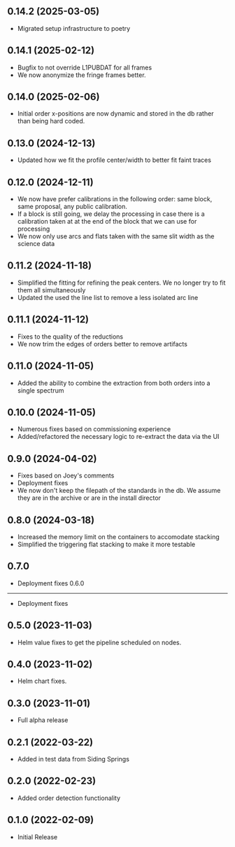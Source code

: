 0.14.2 (2025-03-05)
-------------------
- Migrated setup infrastructure to poetry

0.14.1 (2025-02-12)
-------------------
- Bugfix to not override L1PUBDAT for all frames
- We now anonymize the fringe frames better.

0.14.0 (2025-02-06)
-------------------
- Initial order x-positions are now dynamic and stored in the db rather
  than being hard coded.

0.13.0 (2024-12-13)
-------------------
- Updated how we fit the profile center/width to better fit faint traces

0.12.0 (2024-12-11)
-------------------
- We now have prefer calibrations in the following order: same block, same proposal, any public calibration.
- If a block is still going, we delay the processing in case there is a calibration taken at
  at the end of the block that we can use for processing
- We now only use arcs and flats taken with the same slit width as the science data

0.11.2 (2024-11-18)
-------------------
- Simplified the fitting for refining the peak centers. We no longer try to fit them all simultaneously
- Updated the used the line list to remove a less isolated arc line

0.11.1 (2024-11-12)
-------------------
- Fixes to the quality of the reductions
- We now trim the edges of orders better to remove artifacts

0.11.0 (2024-11-05)
-------------------
- Added the ability to combine the extraction from both orders into a single spectrum

0.10.0 (2024-11-05)
-------------------
- Numerous fixes based on commissioning experience
- Added/refactored the necessary logic to re-extract
  the data via the UI

0.9.0 (2024-04-02)
------------------
- Fixes based on Joey's comments
- Deployment fixes
- We now don't keep the filepath of the standards in the db. We assume they are in the archive
  or are in the install director

0.8.0 (2024-03-18)
------------------
- Increased the memory limit on the containers to accomodate stacking
- Simplified the triggering flat stacking to make it more testable

0.7.0
-----
- Deployment fixes
0.6.0
-----
- Deployment fixes

0.5.0 (2023-11-03)
------------------
- Helm value fixes to get the pipeline scheduled on nodes.

0.4.0 (2023-11-02)
------------------
- Helm chart fixes.

0.3.0 (2023-11-01)
------------------
- Full alpha release

0.2.1 (2022-03-22)
------------------
- Added in test data from Siding Springs

0.2.0 (2022-02-23)
------------------
- Added order detection functionality

0.1.0 (2022-02-09)
------------------
- Initial Release

